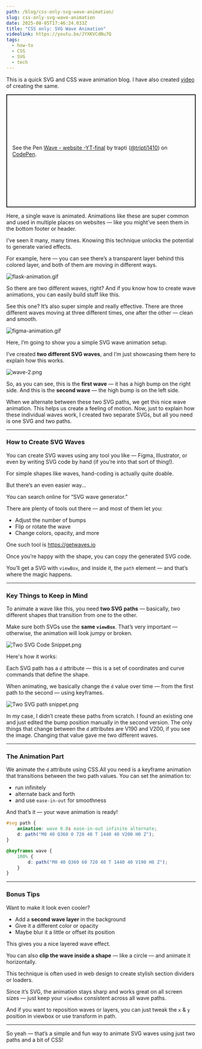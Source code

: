 ```yaml
---
path: /blog/css-only-svg-wave-animation/
slug: css-only-svg-wave-animation
date: 2025-08-05T17:46:24.033Z
title: "CSS only: SVG Wave Animation"
videolink: https://youtu.be/JYXKVCdNu7Q
tags:
  - how-to
  - CSS
  - SVG
  - tech
---
```


This is a quick SVG and CSS wave animation blog. I have also created [video](https://youtu.be/JYXKVCdNu7Q) of creating the same.

<p class="codepen" data-height="300" data-slug-hash="LEpNjrL" data-pen-title="Wave - website -YT-final" data-user="tripti1410" style="height: 300px; box-sizing: border-box; display: flex; align-items: center; justify-content: center; border: 2px solid; margin: 1em 0; padding: 1em;">
  <span>See the Pen <a href="https://codepen.io/tripti1410/pen/LEpNjrL">
  Wave - website -YT-final</a> by trapti (<a href="https://codepen.io/tripti1410">@tripti1410</a>)
  on <a href="https://codepen.io">CodePen</a>.</span>
</p>
<script async src="https://public.codepenassets.com/embed/index.js"></script>

Here, a single wave is animated. Animations like these are super common and used in multiple places on websites — like you might’ve seen them in the bottom footer or header.

I’ve seen it many, many times. Knowing this technique unlocks the potential to generate varied effects.

For example, here — you can see there’s a transparent layer behind this colored layer, and both of them are moving in different ways.

![flask-animation.gif](/assets/css-only-svg-wave-animation/flask-animation.gif)

So there are two different waves, right? And if you know how to create wave animations, you can easily build stuff like this.

See this one? It’s also super simple and really effective. There are three different waves moving at three different times, one after the other — clean and smooth.

![figma-animation.gif](/assets/css-only-svg-wave-animation/figma-animation.gif)

Here, I’m going to show you a simple SVG wave animation setup.

I’ve created **two different SVG waves**, and I’m just showcasing them here to explain how this works.

![wave-2.png](/assets/css-only-svg-wave-animation/wave-2.png)

So, as you can see, this is the **first wave** — it has a high bump on the right side. And this is the **second wave** — the high bump is on the left side.

When we alternate between these two SVG paths, we get this nice wave animation. This helps us create a feeling of motion. Now, just to explain how these individual waves work, I created two separate SVGs, but all you need is one SVG and two paths.

---

### How to Create SVG Waves

You can create SVG waves using any tool you like — Figma, Illustrator, or even by writing SVG code by hand (if you’re into that sort of thing!).

For simple shapes like waves, hand-coding is actually quite doable.

But there’s an even easier way…

You can search online for “SVG wave generator.”

There are plenty of tools out there — and most of them let you:

- Adjust the number of bumps
- Flip or rotate the wave
- Change colors, opacity, and more

One such tool is https://getwaves.io

Once you’re happy with the shape, you can copy the generated SVG code.

You’ll get a SVG with `viewBox`, and inside it, the `path` element — and that’s where the magic happens.

---

### Key Things to Keep in Mind

To animate a wave like this, you need **two SVG paths** — basically, two different shapes that transition from one to the other.

Make sure both SVGs use the **same `viewBox`**. That’s very important — otherwise, the animation will look jumpy or broken.

![Two SVG Code Snippet.png](/assets/css-only-svg-wave-animation/two-svg-code.png)

Here's how it works:

Each SVG path has a `d` attribute — this is a set of coordinates and curve commands that define the shape.

When animating, we basically change the `d` value over time — from the first path to the second — using keyframes.

![Two SVG path snippet.png](/assets/css-only-svg-wave-animation/two-svg-path-code.png)

In my case, I didn’t create these paths from scratch. I found an existing one and just edited the bump position manually in the second version. The only things that change between the `d` attributes are V190 and V200, if you see the image. Changing that value gave me two different waves.

---

### The Animation Part

We animate the `d` attribute using CSS.All you need is a keyframe animation that transitions between the two path values. You can set the animation to:

- run infinitely
- alternate back and forth
- and use `ease-in-out` for smoothness

And that’s it — your wave animation is ready!

```css
#svg path {
	animation: wave 0.8s ease-in-out infinite alternate;
	d: path("M0 40 Q360 0 720 40 T 1440 40 V200 H0 Z");
}

@keyframes wave {
	100% {
		d: path("M0 40 Q360 60 720 40 T 1440 40 V190 H0 Z");
	}
}
```

---

### Bonus Tips

Want to make it look even cooler?

- Add a **second wave layer** in the background
- Give it a different color or opacity
- Maybe blur it a little or offset its position

This gives you a nice layered wave effect.

You can also **clip the wave inside a shape** — like a circle — and animate it horizontally.

This technique is often used in web design to create stylish section dividers or loaders.

Since it’s SVG, the animation stays sharp and works great on all screen sizes — just keep your `viewBox` consistent across all wave paths.

And if you want to reposition waves or layers, you can just tweak the `x` & `y` position in viewbox or use transform in path.

---

So yeah — that’s a simple and fun way to animate SVG waves using just two paths and a bit of CSS!
